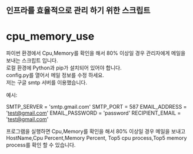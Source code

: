 ## 인프라를 효율적으로 관리 하기 위한 스크립트

# cpu_memory_use

파이썬 환경에서 Cpu,Memory를 확인을 해서 80% 이상일 경우 관리자에게 메일을 보내는 스크립트 입니다.<br>
로컬 환경에 Python과 pip가 설치되어 있어야 합니다.<br>
config.py를 열어서 메일 정보를 수정 하세요.<br>
저는 구글 smtp 서버를 이용했습니다.<br>

예시:

SMTP_SERVER = 'smtp.gmail.com'
SMTP_PORT = 587
EMAIL_ADDRESS = 'test@gmail.com'
EMAIL_PASSWORD = 'password'
RECIPIENT_EMAIL = 'test@gmail.com'

프로그램을 실행하면 Cpu,Memory를 확인을 해서 80% 이상일 경우 메일을 보내고 <br>
HostName,Cpu Percent,Memory Percent, Top5 cpu process,Top5 memory process를 확인 할 수 있습니다.<br> 

